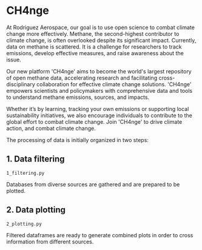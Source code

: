 # CH4nge

At Rodriguez Aerospace, our goal is to use open science to combat climate change more effectively. Methane, the second-highest contributor to climate change, is often overlooked despite its significant impact. Currently, data on methane is scattered. It is a challenge for researchers to track emissions, develop effective measures, and raise awareness about the issue. 

Our new platform 'CH4nge' aims to become the world's largest repository of open methane data, accelerating research and facilitating cross-disciplinary collaboration for effective climate change solutions. 'CH4nge' empowers scientists and policymakers with comprehensive data and tools to understand methane emissions, sources, and impacts. 

Whether it’s by learning, tracking your own emissions or supporting local sustainability initiatives, we also encourage individuals to contribute to the global effort to combat climate change. Join 'CH4nge' to drive climate action, and combat climate change.


The processing of data is initially organized in two steps:

## 1. Data filtering
`1_filtering.py`

Databases from diverse sources are gathered and are prepared to be plotted.

## 2. Data plotting
`2_plotting.py`

Filtered dataframes are ready to generate combined plots in order to cross information from different sources.
